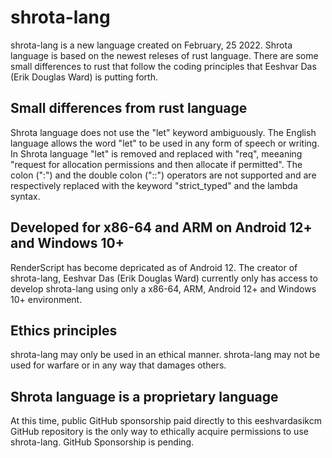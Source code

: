 # shrota-lang
shrota-lang is a new language created on February, 25 2022. Shrota language is based on the newest releses of rust language. There are some small differences to rust that follow the coding principles that Eeshvar Das (Erik Douglas Ward) is putting forth.
## Small differences from rust language
Shrota language does not use the "let" keyword ambiguously. The English language allows the word "let" to be used in any form of speech or writing.
In Shrota language "let" is removed and replaced with "req", meeaning "request for allocation permissions and then allocate if permitted".
The colon (":") and the double colon ("::") operators are not supported and are respectively replaced with the keyword "strict_typed" and the lambda syntax.
## Developed for x86-64 and ARM on Android 12+ and Windows 10+
RenderScript has become depricated as of Android 12. The creator of shrota-lang, Eeshvar Das (Erik Douglas Ward) currently only has access to develop shrota-lang using only a x86-64, ARM, Android 12+ and Windows 10+ environment.
## Ethics principles
shrota-lang may only be used in an ethical manner. shrota-lang may not be used for warfare or in any way that damages others.
## Shrota language is a proprietary language
At this time, public GitHub sponsorship paid directly to this eeshvardasikcm GitHub repository is the only way to ethically acquire permissions to use shrota-lang. GitHub Sponsorship is pending.
